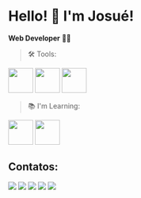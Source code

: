 # Hello! 👋 I'm Josué!

<strong>Web Developer</strong> 👨‍💻

> 🛠 Tools:

<img src="https://cdn.jsdelivr.net/gh/devicons/devicon/icons/html5/html5-original.svg" style="width: 50px"/>
<img src="https://cdn.jsdelivr.net/gh/devicons/devicon/icons/css3/css3-original.svg" style="width: 50px"/>
<img src="https://cdn.jsdelivr.net/gh/devicons/devicon/icons/git/git-original.svg" style="width: 50px"/>

> 📚 I'm Learning:
<img src="https://cdn.jsdelivr.net/gh/devicons/devicon/icons/python/python-original.svg" style="width: 50px"/>
<img src="https://cdn.jsdelivr.net/gh/devicons/devicon/icons/javascript/javascript-original.svg" style="width: 50px"/>

## Contatos:

<div>
<a href="https://www.youtube.com/seu-canal-youtube-aqui" target="_blank"><img src="https://img.shields.io/badge/YouTube-FF0000?style=for-the-badge&logo=youtube&logoColor=white" target="_blank"></a>
<a href="https://instagram.com/seu-usuário-instagram-aqui" target="_blank"><img src="https://img.shields.io/badge/-Instagram-%23E4405F?style=for-the-badge&logo=instagram&logoColor=white" target="_blank"></a>
<a href="https://www.twitch.tv/seu-usuário-aqui" target="_blank"><img src="https://img.shields.io/badge/Twitch-9146FF?style=for-the-badge&logo=twitch&logoColor=white" target="_blank"></a>
<a href = "mailto:contato@seu-usuário-aqui"><img src="https://img.shields.io/badge/Gmail-D14836?style=for-the-badge&logo=gmail&logoColor=white" target="_blank"></a>
<a href="https://www.linkedin.com/in/seu-usuário-linkedln-aqui" target="_blank"><img src="https://img.shields.io/badge/-LinkedIn-%230077B5?style=for-the-badge&logo=linkedin&logoColor=white" target="_blank"></a>   
</div>
